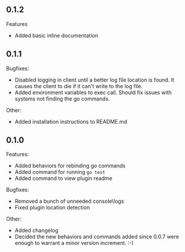 ## 0.1.2

Features

 - Added basic inline documentation

## 0.1.1

Bugfixes:

 - Disabled logging in client until a better log file location is found. It causes the
 client to die if it can't write to the log file.
 - Added environment variables to exec call. Should fix issues with systems not finding the go commands.

Other:

 - Added installation instructions to README.md


## 0.1.0

Features:

 - Added behaviors for rebinding go commands
 - Added command for running `go test`
 - Added command to view plugin readme

Bugfixes:

 - Removed a bunch of unneeded console\logs
 - Fixed plugin location detection

Other:

 - Added changelog
 - Decided the new behaviors and commands added since 0.0.7 were enough to warrant a minor version increment. :-)
